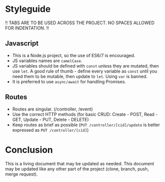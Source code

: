 # Styleguide

!! TABS ARE TO BE USED ACROSS THE PROJECT. NO SPACES ALLOWED FOR INDENTATION. !!

## Javascript

- This is a Node.js project, so the use of ES6/7 is encouraged.
- JS variables names are `camelCase`.
- JS variables should be defined with `const` unless they are mutated, then use `let`. A good rule of thumb - define every variable as `const` until you need them to be mutable, then update to `let`. Using `var` is banned.
- It is preferred to use `async/await` for handling Promises.

## Routes

- Routes are singular. (/controller, /event)
- Use the correct HTTP methods (for basic CRUD: Create - POST, Read - GET, Update - PUT, Delete - DELETE)
- Keep routes as brief as possible (`PUT /controller/[cid]/update` is better expressed as `PUT /controller/[cid]`)

# Conclusion

This is a living document that may be updated as needed. This document may be updated like any other part of the project (clone, branch, push, merge request).
